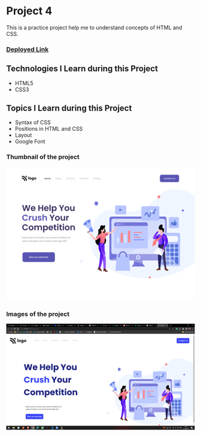 # Project 4
This is a practice project help me to understand concepts of HTML and CSS. 
### [Deployed Link](https://sarthak-live-project-04.netlify.app/)
## Technologies I Learn during this Project
  - HTML5
  - CSS3
## Topics I Learn during this Project
 - Syntax of CSS
 - Positions in HTML and CSS
 - Layout
 - Google Font
### Thumbnail of the project
![Thumbnail](./4.png)
### Images of the project
 ![screenshort](./Screenshot.png)
